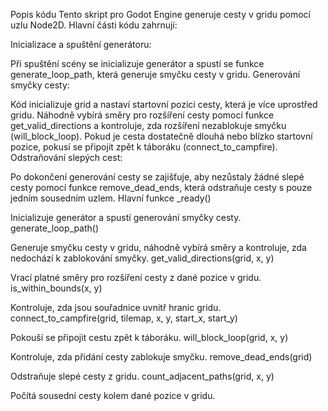 Popis kódu
Tento skript pro Godot Engine generuje cesty v gridu pomocí uzlu Node2D. Hlavní části kódu zahrnují:

Inicializace a spuštění generátoru:

Při spuštění scény se inicializuje generátor a spustí se funkce generate_loop_path, která generuje smyčku cesty v gridu.
Generování smyčky cesty:

Kód inicializuje grid a nastaví startovní pozici cesty, která je více uprostřed gridu.
Náhodně vybírá směry pro rozšíření cesty pomocí funkce get_valid_directions a kontroluje, zda rozšíření nezablokuje smyčku (will_block_loop).
Pokud je cesta dostatečně dlouhá nebo blízko startovní pozice, pokusí se připojit zpět k táboráku (connect_to_campfire).
Odstraňování slepých cest:

Po dokončení generování cesty se zajišťuje, aby nezůstaly žádné slepé cesty pomocí funkce remove_dead_ends, která odstraňuje cesty s pouze jedním sousedním uzlem.
Hlavní funkce
_ready()

Inicializuje generátor a spustí generování smyčky cesty.
generate_loop_path()

Generuje smyčku cesty v gridu, náhodně vybírá směry a kontroluje, zda nedochází k zablokování smyčky.
get_valid_directions(grid, x, y)

Vrací platné směry pro rozšíření cesty z dané pozice v gridu.
is_within_bounds(x, y)

Kontroluje, zda jsou souřadnice uvnitř hranic gridu.
connect_to_campfire(grid, tilemap, x, y, start_x, start_y)

Pokouší se připojit cestu zpět k táboráku.
will_block_loop(grid, x, y)

Kontroluje, zda přidání cesty zablokuje smyčku.
remove_dead_ends(grid)

Odstraňuje slepé cesty z gridu.
count_adjacent_paths(grid, x, y)

Počítá sousední cesty kolem dané pozice v gridu.
